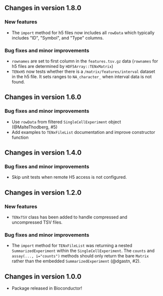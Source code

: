## Changes in version 1.8.0

### New features

* The `import` method for h5 files now includes all `rowData` which typically
includes "ID", "Symbol", and "Type" columns.

### Bug fixes and minor improvements

* `rownames` are set to first column in the `features.tsv.gz` data (`rownames`
for h5 files are determined by `HDF5Array::TENxMatrix`)
* `TENxH5` now tests whether there is a `/matrix/features/interval` dataset in
the h5 file. It sets ranges to `NA_character_` when interval data is not found.

## Changes in version 1.6.0

### Bug fixes and minor improvements

* Use `rowData` from filtered `SingleCellExperiment` object (@MalteThodberg, #5)
* Add examples to `TENxFileList` documentation and improve constructor function

## Changes in version 1.4.0

### Bug fixes and minor improvements

* Skip unit tests when remote H5 access is not configured.

## Changes in version 1.2.0

### New features

* `TENxTSV` class has been added to handle compressed and uncompressed TSV
files.

### Bug fixes and minor improvements

* The `import` method for `TENxFileList` was returning a nested
`SummarizedExperiment` within the `SingleCellExperiment`. The `counts` and
`assay(..., i="counts")` methods should only return the bare `Matrix` rather
than the embedded `SummarizedExperiment` (@dgastn, #2).

## Changes in version 1.0.0

* Package released in Bioconductor!
